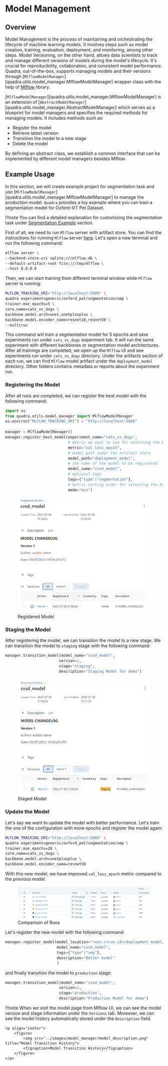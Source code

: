 # Model Management

## Overview

Model Management is the process of maintaining and orchestrating the lifecycle of machine learning models. It involves steps such as model creation, training, evaluation, deployment, and monitoring, among other steps. Model Versioning, on the other hand, allows data scientists to track and manage different versions of models during the model's lifecycle. It's crucial for reproducibility, collaboration, and consistent model performance. Quadra, out-of-the-box, supports managing models and their versions through [`MlflowModelManager`][quadra.utils.model_manager.MlflowModelManager] wrapper class with the help of [Mlflow](https://mlflow.org/) library. 

 [`MlflowModelManager`][quadra.utils.model_manager.MlflowModelManager] is an extension of [`AbstractModelManager`][quadra.utils.model_manager.AbstractModelManager] which serves as a blueprint for model managers and specifies the required methods for managing models. It includes methods such as:

- Register the model
- Retrieve latest version
- Transition the model to a new stage
- Delete the model 

By defining an abstract class, we establish a common interface that can be implemented by different model managers besides Mlflow.


## Example Usage

In this section, we will create example project for segmentation task and use [`MlflowModelManager`][quadra.utils.model_manager.MlflowModelManager] to manage the production model. `Quadra` provides a toy example where you can train a segmentation model for Oxford-IIIT Pet Dataset. 

!!!note
    You can find a detailed explanation for customizing the segmentation task under [Segmentation Example](/tutorials/examples/segmentation.md) section.

First of all, we need to run `Mlflow` server with artifact store. You can find the instructions for running `Mlflow` server [here](https://mlflow.org/docs/latest/tracking.html#mlflow-tracking-servers). Let's open a new terminal and run the following command:

```bash
mlflow server \
--backend-store-uri sqlite:///mlflow.db \
--default-artifact-root file:///tmp/mlflow \
--host 0.0.0.0
```

Then, we can start training from different terminal window while `Mlflow` server is running:

```bash
MLFLOW_TRACKING_URI="http://localhost:5000" \
quadra experiment=generic/oxford_pet/segmentation/smp \
trainer.max_epochs=5 \
core.name=cats_vs_dogs \
backbone.model.arch=unet,unetplusplus \
backbone.model.encoder_name=resnet18,resnet50 \
--multirun
```

This command will train a segmentation model for 5 epochs and save experiments run under `cats_vs_dogs` experiment tab. It will run the same experiment with different backbones or segmentation model architectures. After all trainings are completed, we open up the `Mlflow` UI and see experiments run under `cats_vs_dogs` directory. Under the artifacts section of each run, we can find `Mlflow` model artifact under the `deployment_model` directory. Other folders contains metadata or reports about the experiment run.

### Registering the Model

After all runs are completed, we can register the best model with the following command:

```python
import os
from quadra.utils.model_manager import MlflowModelManager
os.environ["MLFLOW_TRACKING_URI"] = "http://localhost:5000"

manager = MlflowModelManager()
manager.register_best_model(experiment_name="cats_vs_dogs",
                            # metric we want to use for selecting the best model
                            metric="val_loss_epoch", 
                            # model path under the artifact store
                            model_path="deployment_model", 
                            # the name of the model to be registered
                            model_name="cvsd_model", 
                            # optional tags
                            tags={"type":"segmentation"}, 
                            # metric sorting order for selecting the best model
                            mode="min")  
```

<p align="center">
    <figure>
        <img src="../images/model_manager/registered_model.png" title="Registered Model">
        <figcaption>Registered Model</figcaption>
    </figure>
</p>


### Staging the Model

After registering the model, we can transition the model to a new stage. We can transition the model to `staging` stage with the following command:

```python
manager.transition_model(model_name="cvsd_model",
                        version=1,
                        stage="staging",
                        description="Staging Model for demo")
```

<p align="center">
    <figure>
        <img src="../images/model_manager/stage_model.png" title="Staged Model">
        <figcaption>Staged Model</figcaption>
    </figure>
</p>


### Update the Model

Let's say we want to update the model with better performance. Let's train the one of the configuration with more epochs and register the model again:

```bash
MLFLOW_TRACKING_URI="http://localhost:5000" \
quadra experiment=generic/oxford_pet/segmentation/smp \
trainer.max_epochs=20 \
core.name=cats_vs_dogs \
backbone.model.arch=unetplusplus \
backbone.model.encoder_name=resnet50 
```

With this new model, we have improved `val_loss_epoch` metric compared to the previous model.

<p align="center">
    <figure>
        <img src="../images/model_manager/model_compare.png" title="Comparison of Runs">
        <figcaption>Comparison of Runs</figcaption>
    </figure>
</p>

Let's register the new model with the following command:

```python
manager.register_model(model_location="runs:/<run-id>/deployment_model/model.pt",
                       model_name="cvsd_model",
                       tags={"type":"smp"},
                       description="Better model"
                       )
```

and finally transition the model to `production` stage:

```python
manager.transition_model(model_name="cvsd_model",
                        version=2,
                        stage="production",
                        description="Production Model for demo")
```

!!!note
    When we visit the model page from Mlflow UI, we can see the model version and stage information under the `Versions` tab. Moreover, we can see the model history automatically stored under the `Description` field.

    <p align="center">
        <figure>
            <img src="../images/model_manager/model_description.png" title="Model Transition History">
            <figcaption>Model Transition History</figcaption>
        </figure>
    </p>




